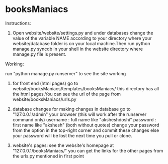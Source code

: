 booksManiacs
============
Instructions:

1)  Open website/website/settings.py and under databases change the value of the variable NAME according to your directory where your 				website/database folder is on your local machine.Then run 
		python manage.py syncdb
	in your shell in the website directory where manage.py file is present.


Working:

run "python manage.py runserver" to see the site working

1) for front end (html pages)
    go to website/booksManiacs/templates/booksManiacs/
	this directory has all the html pages.You can see the url of the page from website/booksManiacs/urls.py

2) database changes
    for making changes in database go to "127.0.0.1/admin" your browser (this will work after the runserver command only)
	username : full name like "aksheshdoshi"
	password : first name like "akshesh" (both without quotes)
	change your password from the option in the top-right corner and commit these changes else your password will be lost the next time you pull or clone.

3) website's pages:
	see the website's homepage at "127.0.0.1/booksManiacs/"
	you can get the links for the other pages from the urls.py mentioned in first point